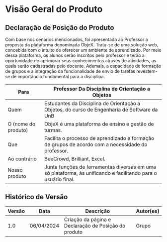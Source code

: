 # Visão Geral do Produto

## **Declaração de Posição do Produto**

Com base nos cenários mencionados, foi apresentada ao Professor a proposta da plataforma denominada ObjeX. Trata-se de uma solução web, concebida com o intuito de oferecer um ambiente de aprendizado. Por meio dessa plataforma, os alunos serão inscritos pelo professor e terão a oportunidade de aprimorar seus conhecimentos através de atividades, as quais serão cadastradas pelo docente. Ademais, a capacidade de formação de grupos e a integração da funcionalidade de envio de tarefas revestem-se de importância fundamental para a disciplina.

| Para                          | Professor Da Disciplina de Orientação a Objetos    |
| -----------               | ------------------------------------ |
| Quem                      | Estudantes da Disciplina de Orientação a Objetos, do curso de Engenharia de Software da UnB             |
| O (nome do produto)       | ObjeX é uma plataforma de ensino e gestão de turmas.  |
| Que                       | Facilita o processo de aprendizado e formação de grupos de acordo com a necessidade do professor.  |
| Ao contrário              | BeeCrowd, Brilliant, Excel.                       |
| Nosso produto             | Junta funções de ferramentas diversas em uma só plataforma, às unificando e facilitando para o usuário final.                                                 |



## Histórico de Versão

| Versão | Data       | Descrição                                                         | Autor(es)       |
|--------|------------|-------------------------------------------------------------------|-----------------|
| 1.0    | 06/04/2024 | Criação da página e Declaração de Posição do produto|Grupo   |